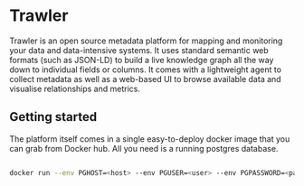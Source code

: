 # Trawler

Trawler is an open source metadata platform for mapping and monitoring your data
and data-intensive systems. It uses standard semantic web formats (such as
JSON-LD) to build a live knowledge graph all the way down to individual fields
or columns. It comes with a lightweight agent to collect metadata as well as a
web-based UI to browse available data and visualise relationships and metrics.

## Getting started
The platform itself comes in a single easy-to-deploy docker image that you can
grab from Docker hub. All you need is a running postgres database. 

```bash

docker run --env PGHOST=<host> --env PGUSER=<user> --env PGPASSWORD=<password> --env PGDATABASE=<database> scalardev/trawler

```